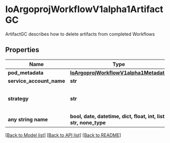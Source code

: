 # IoArgoprojWorkflowV1alpha1ArtifactGC

ArtifactGC describes how to delete artifacts from completed Workflows

## Properties
Name | Type | Description | Notes
------------ | ------------- | ------------- | -------------
**pod_metadata** | [**IoArgoprojWorkflowV1alpha1Metadata**](IoArgoprojWorkflowV1alpha1Metadata.md) |  | [optional] 
**service_account_name** | **str** |  | [optional] 
**strategy** | **str** | Strategy is the strategy to use. One of \&quot;OnWorkflowCompletion\&quot;, \&quot;OnWorkflowDeletion\&quot; | [optional] 
**any string name** | **bool, date, datetime, dict, float, int, list, str, none_type** | any string name can be used but the value must be the correct type | [optional]

[[Back to Model list]](../README.md#documentation-for-models) [[Back to API list]](../README.md#documentation-for-api-endpoints) [[Back to README]](../README.md)


